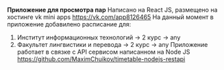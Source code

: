 **Приложение для просмотра пар**
Написано на React JS, размещено на хостинге vk mini apps https://vk.com/app8126465
На данный момент в приложение добавилено расписание для:
1) Институт информационных технологий -> 2 курс -> any
2) Факультет лингвистики и перевода -> 2 курс -> any
Приложение работает в связке с API сервисом написанном на Node JS https://github.com/MaximChuikov/timetable-nodejs-restapi
